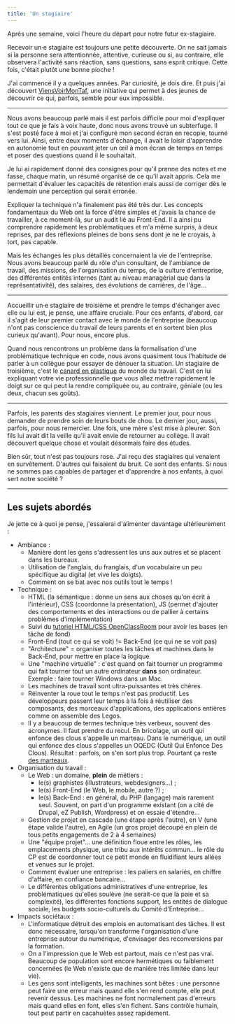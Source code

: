 ```yaml
---
title: 'Un stagiaire'
---
```


Après une semaine, voici l'heure du départ pour notre futur ex-stagiaire.

<!-- more -->

Recevoir un·e stagiaire est toujours une petite découverte. On ne sait jamais si
la personne sera attentionnée, attentive, curieuse ou si, au contraire, elle
observera l'activité sans réaction, sans questions, sans esprit critique. Cette
fois, c'était plutôt une bonne pioche !

J'ai commencé il y a quelques années. Par curiosité, je dois dire. Et puis j'ai
découvert [ViensVoirMonTaf](http://www.viensvoirmontaf.fr/), une initiative qui
permet à des jeunes de découvrir ce qui, parfois, semble pour eux impossible.

---

Nous avons beaucoup parlé mais il est parfois difficile pour moi d'expliquer
tout ce que je fais à voix haute, donc nous avons trouvé un subterfuge. Il s'est
posté face à moi et j'ai configuré mon second écran en recopie, tourné vers lui.
Ainsi, entre deux moments d'échange, il avait le loisir d'apprendre en autonomie
tout en pouvant jeter un œil à mon écran de temps en temps et poser des
questions quand il le souhaitait.

Je lui ai rapidement donné des consignes pour qu'il prenne des notes et me
fasse, chaque matin, un résumé organisé de ce qu'il avait appris. Cela me
permettait d'évaluer les capacités de rétention mais aussi de corriger dès le
lendemain une perception qui serait erronée.

Expliquer la technique n'a finalement pas été très dur. Les concepts
fondamentaux du Web ont la force d'être simples et j'avais la chance de
travailler, à ce moment-là, sur un audit lié au
<span lang="en">Front-End</span>. Il a ainsi pu comprendre rapidement les
problématiques et m'a même surpris, à deux reprises, par des réflexions pleines
de bons sens dont je ne le croyais, à tort, pas capable.

Mais les échanges les plus détaillés concernaient la vie de l'entreprise. Nous
avons beaucoup parlé du rôle d'un consultant, de l'ambiance de travail, des
missions, de l'organisation du temps, de la culture d'entreprise, des
différentes entités internes (tant au niveau managérial que dans la
représentativité), des salaires, des évolutions de carrières, de l'âge…

---

Accueillir un·e stagiaire de troisième et prendre le temps d'échanger avec elle
ou lui est, je pense, une affaire cruciale. Pour ces enfants, d'abord, car il
s'agit de leur premier contact avec le monde de l'entreprise (beaucoup n'ont pas
conscience du travail de leurs parents et en sortent bien plus curieux
qu'avant). Pour nous, encore plus.

Quand nous rencontrons un problème dans la formalisation d'une problématique
technique en code, nous avons quasiment tous l'habitude de parler à un collègue
pour essayer de dénouer la situation. Un stagiaire de troisième, c'est le
[canard en plastique](https://fr.wikipedia.org/wiki/M%C3%A9thode_du_canard_en_plastique)
du monde du travail. C'est en lui expliquant votre vie professionnelle que vous
allez mettre rapidement le doigt sur ce qui peut la rendre compliquée ou, au
contraire, géniale (ou les deux, chacun ses goûts).

---

Parfois, les parents des stagiaires viennent. Le premier jour, pour nous
demander de prendre soin de leurs bouts de chou. Le dernier jour, aussi,
parfois, pour nous remercier. Une fois, une mère s'est mise à pleurer. Son fils
lui avait dit la veille qu'il avait envie de retourner au collège. Il avait
découvert quelque chose et voulait désormais faire des études.

Bien sûr, tout n'est pas toujours rose. J'ai reçu des stagiaires qui venaient en
survêtement. D'autres qui faisaient du bruit. Ce sont des enfants. Si nous ne
sommes pas capables de partager et d'apprendre à nos enfants, à quoi sert notre
société ?

---

## <span id="memo">Les sujets abordés</span>

Je jette ce à quoi je pense, j'essaierai d'alimenter davantage ultérieurement :

-   Ambiance :
    -   Manière dont les gens s'adressent les uns aux autres et se placent dans
        les bureaux.
    -   Utilisation de l'anglais, du franglais, d'un vocabulaire un peu
        spécifique au <span lang="en">digital</span> (et vive les doigts).
    -   Comment on se bat avec nos outils tout le temps !
-   Technique :
    -   HTML (la sémantique : donne un sens aux choses qu'on écrit à
        l'intérieur), CSS (coordonne la présentation), JS (permet d'ajouter des
        comportements et des interactions ou de pallier à certains problèmes
        d'implémentation)
    -   Suivi du
        [tutoriel HTML/CSS OpenClassRoom](https://openclassrooms.com/courses/apprenez-a-creer-votre-site-web-avec-html5-et-css3)
        pour avoir les bases (en tâche de fond)
    -   <span lang="en">Front-End</span> (tout ce qui se voit) !=
        <span lang="en">Back-End</span> (ce qui ne se voit pas)
    -   "Architecture" = organiser toutes les tâches et machines dans le
        <span lang="en">Back-End</span>, pour mettre en place la logique
    -   Une "machine virtuelle" : c'est quand on fait tourner un programme qui
        fait tourner tout un autre ordinateur **dans** son ordinateur. Exemple :
        faire tourner Windows dans un Mac.
    -   Les machines de travail sont ultra-puissantes et très chères.
    -   Réinventer la roue tout le temps n'est pas productif. Les développeurs
        passent leur temps à la fois à réutiliser des composants, des morceaux
        d'applications, des applications entières comme on assemble des Legos.
    -   Il y a beaucoup de termes technique très verbeux, souvent des acronymes.
        Il faut prendre du recul. En bricolage, un outil qui enfonce des clous
        s'appelle un marteau. Dans le numérique, un outil qui enfonce des clous
        s'appelles un OQEDC (Outil Qui Enfonce Des Clous). Résultat : parfois,
        on s'en sort plus trop. Pourtant ça reste
        [des marteaux](/2016/09/le-marteau/).
-   Organisation du travail :
    -   Le Web : un domaine, **plein** de métiers :
        -   le(s) graphistes (illustrateurs, webdesigners…) ;
        -   le(s) Front-End (le Web, le mobile, autre ?) ;
        -   le(s) Back-End : en général, du PHP (langage) mais rarement seul.
            Souvent, on part d'un programme existant (on a cité de Drupal, eZ
            Publish, Wordpress) et on essaie d'étendre…
    -   Gestion de projet en cascade (une étape après l'autre), en V (une étape
        valide l'autre), en Agile (un gros projet découpé en plein de tous
        petits engagements de 2 à 4 semaines)
    -   Une "équipe projet"… une définition floue entre les rôles, les
        emplacements physique, une tribu aux intérêts commun… le rôle du CP est
        de coordonner tout ce petit monde en fluidifiant leurs allées et venues
        sur le projet.
    -   Comment évaluer une entreprise : les paliers en salariés, en chiffre
        d'affaire, en confiance bancaire…
    -   Le différentes obligations administratives d'une entreprise, les
        problématiques qu'elles soulève (ne serait-ce que la paie et sa
        complexité), les différentes fonctions support, les entités de dialogue
        sociale, les budgets socio-culturels du Comité d'Entreprise…
-   Impacts sociétaux :
    -   L'informatique détruit des emplois en automatisant des tâches. Il est
        donc nécessaire, lorsqu'on transforme l'organisation d'une entreprise
        autour du numérique, d'envisager des reconversions par la formation.
    -   On a l'impression que le Web est partout, mais ce n'est pas vrai.
        Beaucoup de population sont encore hermétiques ou faiblement concernées
        (le Web n'existe que de manière très limitée dans leur vie).
    -   Les gens sont intelligents, les machines sont bêtes : une personne peut
        faire une erreur mais quand elle s'en rend compte, elle peut revenir
        dessus. Les machines ne font normalement pas d'erreurs mais quand elles
        en font, elles s'en fichent. Sans contrôle humain, tout peut partir en
        cacahuètes assez rapidement.
